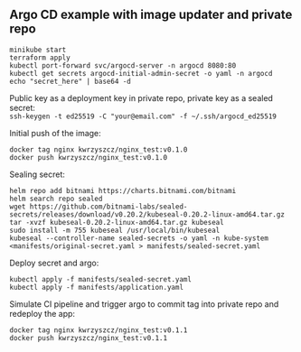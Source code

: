 ## Argo CD example with image updater and private repo
```
minikube start
terraform apply
kubectl port-forward svc/argocd-server -n argocd 8080:80
kubectl get secrets argocd-initial-admin-secret -o yaml -n argocd
echo "secret_here" | base64 -d
```
  
Public key as a deployment key in private repo, private key as a sealed secret:  
`ssh-keygen -t ed25519 -C "your@email.com" -f ~/.ssh/argocd_ed25519`  
  
Initial push of the image:  
```
docker tag nginx kwrzyszcz/nginx_test:v0.1.0
docker push kwrzyszcz/nginx_test:v0.1.0
```
  
Sealing secret:  
```
helm repo add bitnami https://charts.bitnami.com/bitnami
helm search repo sealed
wget https://github.com/bitnami-labs/sealed-secrets/releases/download/v0.20.2/kubeseal-0.20.2-linux-amd64.tar.gz
tar -xvzf kubeseal-0.20.2-linux-amd64.tar.gz kubeseal
sudo install -m 755 kubeseal /usr/local/bin/kubeseal
kubeseal --controller-name sealed-secrets -o yaml -n kube-system <manifests/original-secret.yaml > manifests/sealed-secret.yaml
```
  
Deploy secret and argo:  
```
kubectl apply -f manifests/sealed-secret.yaml
kubectl apply -f manifests/application.yaml
```

Simulate CI pipeline and trigger argo to commit tag into private repo and redeploy the app:  
```
docker tag nginx kwrzyszcz/nginx_test:v0.1.1
docker push kwrzyszcz/nginx_test:v0.1.1
```